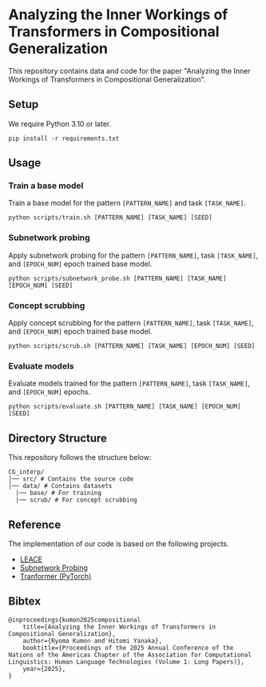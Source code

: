 # Analyzing the Inner Workings of Transformers in Compositional Generalization
This repository contains data and code for the paper "Analyzing the Inner Workings of Transformers in Compositional Generalization".

## Setup
We require Python 3.10 or later.
```
pip install -r requirements.txt
```
## Usage
### Train a base model
Train a base model for the pattern `[PATTERN_NAME]` and task `[TASK_NAME]`.
```
python scripts/train.sh [PATTERN_NAME] [TASK_NAME] [SEED]
```
### Subnetwork probing
Apply subnetwork probing for the pattern `[PATTERN_NAME]`, task `[TASK_NAME]`, and `[EPOCH_NUM]` epoch trained base model.
```
python scripts/subnetwork_probe.sh [PATTERN_NAME] [TASK_NAME] [EPOCH_NUM] [SEED]
```
### Concept scrubbing
Apply concept scrubbing for the pattern `[PATTERN_NAME]`, task `[TASK_NAME]`, and `[EPOCH_NUM]` epoch trained base model.
```
python scripts/scrub.sh [PATTERN_NAME] [TASK_NAME] [EPOCH_NUM] [SEED]
```
### Evaluate models
Evaluate models trained for the pattern `[PATTERN_NAME]`, task `[TASK_NAME]`, and `[EPOCH_NUM]` epochs.
```
python scripts/evaluate.sh [PATTERN_NAME] [TASK_NAME] [EPOCH_NUM] [SEED]
```
## Directory Structure
This repository follows the structure below:
```
CG_interp/
│── src/ # Contains the source code
│── data/ # Contains datasets
  |── base/ # For training
  |── scrub/ # For concept scrubbing
```

## Reference
The implementation of our code is based on the following projects.
- [LEACE](https://github.com/EleutherAI/concept-erasure)
- [Subnetwork Probing](https://github.com/stevenxcao/subnetwork-probing)
- [Tranformer (PyTorch)](https://github.com/pytorch/examples/tree/main/language_translation)

## Bibtex
```
@inproceedings{kumon2025compositional
    title={Analyzing the Inner Workings of Transformers in Compositional Generalization},
    author={Ryoma Kumon and Hitomi Yanaka},
    booktitle={Proceedings of the 2025 Annual Conference of the Nations of the Americas Chapter of the Association for Computational Linguistics: Human Language Technologies (Volume 1: Long Papers)},
    year={2025},
}
```
